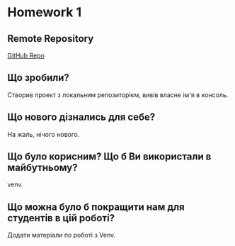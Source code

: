# Homework 1

## Remote Repository
[GitHub Repo](https://github.com/serhii-hryhorenko/python-data-science)

## Що зробили?
Створив проект з локальним репозиторієм, вивів власне ім'я в консоль.

## Що нового дізнались для себе?
На жаль, нічого нового.

## Що було корисним? Що б Ви використали в майбутньому?
venv.

## Що можна було б покращити нам для студентів в цій роботі?
Додати матеріали по роботі з Venv.
